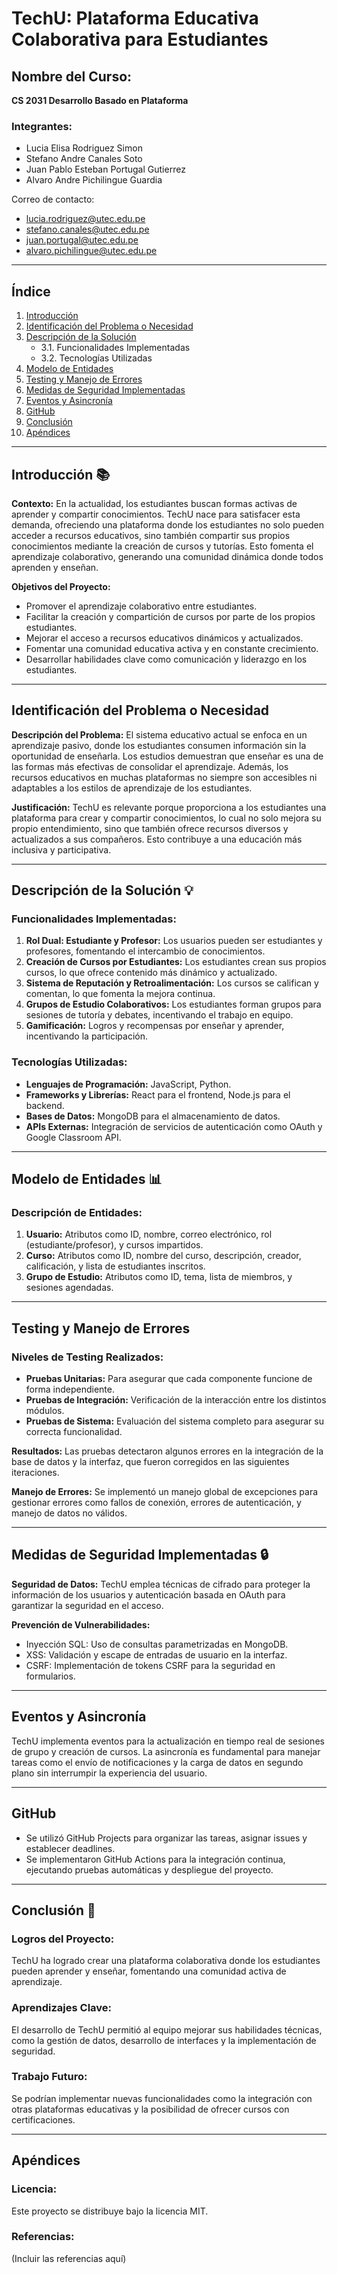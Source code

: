 # TechU: Plataforma Educativa Colaborativa para Estudiantes

## Nombre del Curso:
**CS 2031 Desarrollo Basado en Plataforma**

### Integrantes:
- Lucia Elisa Rodriguez Simon
- Stefano Andre Canales Soto
- Juan Pablo Esteban Portugal Gutierrez
- Alvaro Andre Pichilingue Guardia

Correo de contacto:
- [lucia.rodriguez@utec.edu.pe](mailto:lucia.rodriguez@utec.edu.pe)
- [stefano.canales@utec.edu.pe](mailto:stefano.canales@utec.edu.pe)
- [juan.portugal@utec.edu.pe](mailto:juan.portugal@utec.edu.pe)
- [alvaro.pichilingue@utec.edu.pe](mailto:alvaro.pichilingue@utec.edu.pe)

---

## Índice

1. [Introducción](#introducción)
2. [Identificación del Problema o Necesidad](#identificación-del-problema-o-necesidad)
3. [Descripción de la Solución](#descripción-de-la-solución)
    - 3.1. Funcionalidades Implementadas
    - 3.2. Tecnologías Utilizadas
4. [Modelo de Entidades](#modelo-de-entidades)
5. [Testing y Manejo de Errores](#testing-y-manejo-de-errores)
6. [Medidas de Seguridad Implementadas](#medidas-de-seguridad-implementadas)
7. [Eventos y Asincronía](#eventos-y-asincronía)
8. [GitHub](#github)
9. [Conclusión](#conclusión)
10. [Apéndices](#apéndices)

---

## Introducción 📚

**Contexto:**
En la actualidad, los estudiantes buscan formas activas de aprender y compartir conocimientos. TechU nace para satisfacer esta demanda, ofreciendo una plataforma donde los estudiantes no solo pueden acceder a recursos educativos, sino también compartir sus propios conocimientos mediante la creación de cursos y tutorías. Esto fomenta el aprendizaje colaborativo, generando una comunidad dinámica donde todos aprenden y enseñan.

**Objetivos del Proyecto:**
- Promover el aprendizaje colaborativo entre estudiantes.
- Facilitar la creación y compartición de cursos por parte de los propios estudiantes.
- Mejorar el acceso a recursos educativos dinámicos y actualizados.
- Fomentar una comunidad educativa activa y en constante crecimiento.
- Desarrollar habilidades clave como comunicación y liderazgo en los estudiantes.

---

## Identificación del Problema o Necesidad

**Descripción del Problema:**
El sistema educativo actual se enfoca en un aprendizaje pasivo, donde los estudiantes consumen información sin la oportunidad de enseñarla. Los estudios demuestran que enseñar es una de las formas más efectivas de consolidar el aprendizaje. Además, los recursos educativos en muchas plataformas no siempre son accesibles ni adaptables a los estilos de aprendizaje de los estudiantes.

**Justificación:**
TechU es relevante porque proporciona a los estudiantes una plataforma para crear y compartir conocimientos, lo cual no solo mejora su propio entendimiento, sino que también ofrece recursos diversos y actualizados a sus compañeros. Esto contribuye a una educación más inclusiva y participativa.

---

## Descripción de la Solución 💡

### Funcionalidades Implementadas:
1. **Rol Dual: Estudiante y Profesor:** Los usuarios pueden ser estudiantes y profesores, fomentando el intercambio de conocimientos.
2. **Creación de Cursos por Estudiantes:** Los estudiantes crean sus propios cursos, lo que ofrece contenido más dinámico y actualizado.
3. **Sistema de Reputación y Retroalimentación:** Los cursos se califican y comentan, lo que fomenta la mejora continua.
4. **Grupos de Estudio Colaborativos:** Los estudiantes forman grupos para sesiones de tutoría y debates, incentivando el trabajo en equipo.
5. **Gamificación:** Logros y recompensas por enseñar y aprender, incentivando la participación.

### Tecnologías Utilizadas:
- **Lenguajes de Programación:** JavaScript, Python.
- **Frameworks y Librerías:** React para el frontend, Node.js para el backend.
- **Bases de Datos:** MongoDB para el almacenamiento de datos.
- **APIs Externas:** Integración de servicios de autenticación como OAuth y Google Classroom API.

---

## Modelo de Entidades 📊

### Descripción de Entidades:
1. **Usuario:** Atributos como ID, nombre, correo electrónico, rol (estudiante/profesor), y cursos impartidos.
2. **Curso:** Atributos como ID, nombre del curso, descripción, creador, calificación, y lista de estudiantes inscritos.
3. **Grupo de Estudio:** Atributos como ID, tema, lista de miembros, y sesiones agendadas.

---

## Testing y Manejo de Errores

### Niveles de Testing Realizados:
- **Pruebas Unitarias:** Para asegurar que cada componente funcione de forma independiente.
- **Pruebas de Integración:** Verificación de la interacción entre los distintos módulos.
- **Pruebas de Sistema:** Evaluación del sistema completo para asegurar su correcta funcionalidad.

**Resultados:**
Las pruebas detectaron algunos errores en la integración de la base de datos y la interfaz, que fueron corregidos en las siguientes iteraciones.

**Manejo de Errores:**
Se implementó un manejo global de excepciones para gestionar errores como fallos de conexión, errores de autenticación, y manejo de datos no válidos.

---

## Medidas de Seguridad Implementadas 🔒

**Seguridad de Datos:**
TechU emplea técnicas de cifrado para proteger la información de los usuarios y autenticación basada en OAuth para garantizar la seguridad en el acceso.

**Prevención de Vulnerabilidades:**
- Inyección SQL: Uso de consultas parametrizadas en MongoDB.
- XSS: Validación y escape de entradas de usuario en la interfaz.
- CSRF: Implementación de tokens CSRF para la seguridad en formularios.

---

## Eventos y Asincronía

TechU implementa eventos para la actualización en tiempo real de sesiones de grupo y creación de cursos. La asincronía es fundamental para manejar tareas como el envío de notificaciones y la carga de datos en segundo plano sin interrumpir la experiencia del usuario.

---

## GitHub

- Se utilizó GitHub Projects para organizar las tareas, asignar issues y establecer deadlines.
- Se implementaron GitHub Actions para la integración continua, ejecutando pruebas automáticas y despliegue del proyecto.

---

## Conclusión 🔑

### Logros del Proyecto:
TechU ha logrado crear una plataforma colaborativa donde los estudiantes pueden aprender y enseñar, fomentando una comunidad activa de aprendizaje.

### Aprendizajes Clave:
El desarrollo de TechU permitió al equipo mejorar sus habilidades técnicas, como la gestión de datos, desarrollo de interfaces y la implementación de seguridad.

### Trabajo Futuro:
Se podrían implementar nuevas funcionalidades como la integración con otras plataformas educativas y la posibilidad de ofrecer cursos con certificaciones.

---

## Apéndices

### Licencia:
Este proyecto se distribuye bajo la licencia MIT.

### Referencias:
(Incluir las referencias aquí)
